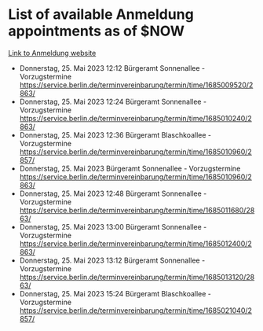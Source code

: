 # List of available Anmeldung appointments as of $NOW
[Link to Anmeldung website](https://service.berlin.de/terminvereinbarung/termin/tag.php?termin=1&anliegen[]=120686&dienstleisterlist=122210,122217,327316,122219,327312,122227,327314,122231,327346,122243,327348,122254,122252,329742,122260,329745,122262,329748,122271,327278,122273,327274,122277,327276,330436,122280,327294,122282,327290,122284,327292,122291,327270,122285,327266,122286,327264,122296,327268,150230,329760,122297,327286,122294,327284,122312,329763,122314,329775,122304,327330,122311,327334,122309,327332,317869,122281,327352,122279,329772,122283,122276,327324,122274,327326,122267,329766,122246,327318,122251,327320,122257,327322,122208,327298,122226,327300&herkunft=http%3A%2F%2Fservice.berlin.de%2Fdienstleistung%2F120686%2F)
- Donnerstag, 25. Mai 2023 12:12 Bürgeramt Sonnenallee - Vorzugstermine https://service.berlin.de/terminvereinbarung/termin/time/1685009520/2863/
- Donnerstag, 25. Mai 2023 12:24 Bürgeramt Sonnenallee - Vorzugstermine https://service.berlin.de/terminvereinbarung/termin/time/1685010240/2863/
- Donnerstag, 25. Mai 2023 12:36 Bürgeramt Blaschkoallee - Vorzugstermine https://service.berlin.de/terminvereinbarung/termin/time/1685010960/2857/
- Donnerstag, 25. Mai 2023  Bürgeramt Sonnenallee - Vorzugstermine https://service.berlin.de/terminvereinbarung/termin/time/1685010960/2863/
- Donnerstag, 25. Mai 2023 12:48 Bürgeramt Sonnenallee - Vorzugstermine https://service.berlin.de/terminvereinbarung/termin/time/1685011680/2863/
- Donnerstag, 25. Mai 2023 13:00 Bürgeramt Sonnenallee - Vorzugstermine https://service.berlin.de/terminvereinbarung/termin/time/1685012400/2863/
- Donnerstag, 25. Mai 2023 13:12 Bürgeramt Sonnenallee - Vorzugstermine https://service.berlin.de/terminvereinbarung/termin/time/1685013120/2863/
- Donnerstag, 25. Mai 2023 15:24 Bürgeramt Blaschkoallee - Vorzugstermine https://service.berlin.de/terminvereinbarung/termin/time/1685021040/2857/
